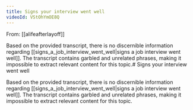 ```yaml
---
title: Signs your interview went well
videoId: VStOhYmOE8Q
---
```


From: [[alifeafterlayoff]] <br/> 

Based on the provided transcript, there is no discernible information regarding [[signs_a_job_interview_went_well|signs a job interview went well]]. The transcript contains garbled and unrelated phrases, making it impossible to extract relevant content for this topic.# Signs your interview went well

Based on the provided transcript, there is no discernible information regarding [[signs_a_job_interview_went_well|signs a job interview went well]]. The transcript contains garbled and unrelated phrases, making it impossible to extract relevant content for this topic.